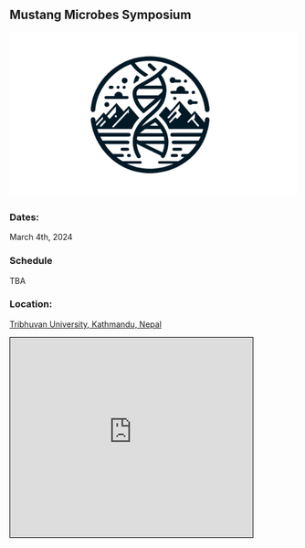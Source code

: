 ## Mustang Microbes Symposium

![logo](_media/mustang_microbes_logo_small.png)

### Dates:

March 4th, 2024

### Schedule

TBA

<!-- <iframe src="https://calendar.google.com/calendar/embed?height=600&amp;wkst=2&amp;bgcolor=%23ffffff&amp;ctz=Europe%2FParis&amp;src=dmcxYjVxbmUzMWEzY2pzcWVjM2F0ZWMzbDhAZ3JvdXAuY2FsZW5kYXIuZ29vZ2xlLmNvbQ&amp;color=%ffffff&mode=week&dates=20200129/20200130" style="border-width:0" width="800" height="600" frameborder="0" scrolling="no"></iframe> -->

### Location: 

[Tribhuvan University, Kathmandu, Nepal](https://tu.edu.np/)

<iframe width="425" height="350" src="https://www.openstreetmap.org/export/embed.html?bbox=85.27793884277345%2C27.674502068234272%2C85.29596328735353%2C27.68793630867814&amp;layer=mapnik" style="border: 1px solid black"></iframe>
